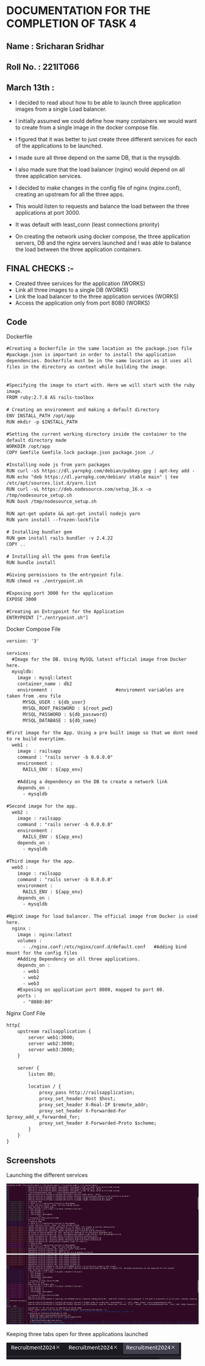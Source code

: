 # DOCUMENTATION FOR THE COMPLETION OF TASK 4

## Name : Sricharan Sridhar
## Roll No. : 221IT066

## March 13th : 

* I decided to read about how to be able to launch three application images from a single Load balancer.
* I initially assumed we could define how many containers we would want to create from a single image in the docker compose file.
* I figured that it was better to just create three different services for each of the applications to be launched.

* I made sure all three depend on the same DB, that is the mysqldb.
* I also made sure that the load balancer (nginx) would depend on all three application services.

* I decided to make changes in the config file of nginx (nginx.conf), creating an upstream for all the three apps.
* This would listen to requests and balance the load between the three applications at port 3000.
* It was default with least_conn (least connections priority)

* On creating the network using docker compose, the three application servers, DB and the nginx servers launched and I was able to balance the load between the three application containers.

## FINAL CHECKS :-

* Created three services for the application (WORKS)
* Link all three images to a single DB (WORKS)
* Link the load balancer to the three application services (WORKS)
* Access the application only from port 8080 (WORKS)

## Code

Dockerfile
```
#Creating a Dockerfile in the same location as the package.json file
#package.json is important in order to install the application dependencies. Dockerfile must be in the same location as it uses all files in the directory as context while building the image.


#Specifying the image to start with. Here we will start with the ruby image.
FROM ruby:2.7.8	AS rails-toolbox

# Creating an environment and making a default directory
ENV INSTALL_PATH /opt/app
RUN mkdir -p $INSTALL_PATH

#Setting the current working directory inside the container to the default directory made
WORKDIR /opt/app
COPY Gemfile Gemfile.lock package.json package.json ./

#Installing node js from yarn packages
RUN curl -sS https://dl.yarnpkg.com/debian/pubkey.gpg | apt-key add -
RUN echo "deb https://dl.yarnpkg.com/debian/ stable main" | tee /etc/apt/sources.list.d/yarn.list
RUN curl -sL https://deb.nodesource.com/setup_16.x -o /tmp/nodesource_setup.sh
RUN bash /tmp/nodesource_setup.sh

RUN apt-get update && apt-get install nodejs yarn
RUN yarn install --frozen-lockfile

# Installing bundler gem
RUN gem install rails bundler -v 2.4.22
COPY ..

# Installing all the gems from Gemfile
RUN bundle install

#Giving permissions to the entrypoint file.
RUN chmod +x ./entrypoint.sh

#Exposing port 3000 for the application
EXPOSE 3000

#Creating an Entrypoint for the Application
ENTRYPOINT ["./entrypoint.sh"]
```

Docker Compose File
```
version: '3'

services:
  #Image for the DB. Using MySQL latest official image from Docker here.
  mysqldb:
    image : mysql:latest
    container_name : db2
    environment :                       #enviroment variables are taken from .env file
      MYSQL_USER : ${db_user}           
      MYSQL_ROOT_PASSWORD : ${root_pwd}
      MYSQL_PASSWORD : ${db_password}
      MYSQL_DATABASE : ${db_name}
      
#First image for the App. Using a pre built image so that we dont need to re build everytime.
  web1 :
    image : railsapp
    command : "rails server -b 0.0.0.0"
    environment :
      RAILS_ENV : ${app_env}

    #Adding a dependency on the DB to create a network link
    depends_on :
      - mysqldb
      
#Second image for the app.     
  web2 :
    image : railsapp
    command : "rails server -b 0.0.0.0"
    environment :
      RAILS_ENV : ${app_env}
    depends_on :
      - mysqldb

#Third image for the app.
  web3 :
    image : railsapp
    command : "rails server -b 0.0.0.0"
    environment :
      RAILS_ENV : ${app_env}
    depends_on :
      - mysqldb

#NginX image for load balancer. The official image from Docker is used here.      
  nginx :
    image : nginx:latest
    volumes : 	
      - ./nginx.conf:/etc/nginx/conf.d/default.conf   #Adding bind mount for the config files
    #Adding Dependency on all three applications.
    depends_on :
      - web1
      - web2
      - web3
    #Exposing on application port 8080, mapped to port 80.  
    ports :
      - "8080:80" 
```

Nginx Conf File
```
http{
 	upstream railsapplication {
		server web1:3000;
		server web2:3000;
		server web3:3000;
	}
		
	server {
	    listen 80;

	    location / {
	        proxy_pass http://railsapplication;
	        proxy_set_header Host $host;
	        proxy_set_header X-Real-IP $remote_addr;
	        proxy_set_header X-Forwarded-For $proxy_add_x_forwarded_for;
	        proxy_set_header X-Forwarded-Proto $scheme;
	    }
	}
}
```

## Screenshots

Launching the different services

![Service1](../images_1/Serverweb1.png)
![Service23](../images_1/Serverweb2_3.png)

Keeping three tabs open for three applications launched

![AppLaunch](../images_1/3applicationOpen.png)
